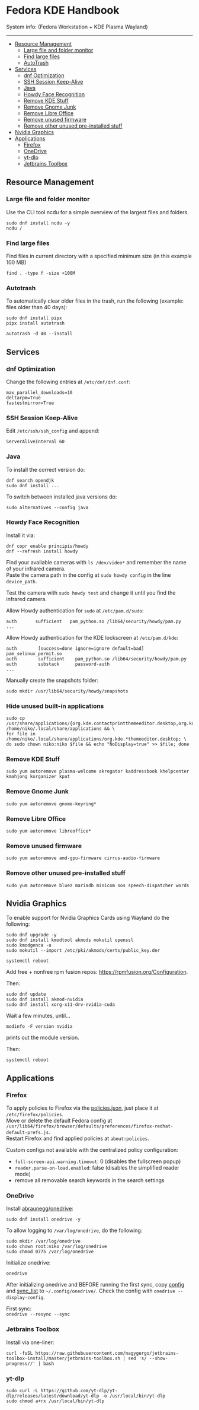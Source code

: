 # Fedora KDE Handbook

System info: (Fedora Workstation + KDE Plasma Wayland)

---

- [Resource Management](#resource-management)
  - [Large file and folder monitor](#large-file-and-folder-monitor)
  - [Find large files](#find-large-files)
  - [AutoTrash](#autotrash)
- [Services](#services)
  - [dnf Optimization](#dnf-Optimization)
  - [SSH Session Keep-Alive](#ssh-session-keepalive)
  - [Java](#java)
  - [Howdy Face Recognition](#howdy-face-recognition)
  - [Remove KDE Stuff](#remove-kde-stuff)
  - [Remove Gnome Junk](#remove-gnome-junk)
  - [Remove Libre Office](#remove-libre-office)
  - [Remove unused firmware](#remove-unused-firmware)
  - [Remove other unused pre-installed stuff](#remove-other-unused-pre-installed-stuff)
- [Nvidia Graphics](#nvidia-graphics)
- [Applications](#applications)
  - [Firefox](#firefox)
  - [OneDrive](#onedrive)
  - [yt-dlp](#yt-dlp)
  - [Jetbrains Toolbox](#jetbrains-toolbox)

## Resource Management

### Large file and folder monitor

Use the CLI tool ncdu for a simple overview of the largest files and folders.

```shell
sudo dnf install ncdu -y
ncdu /
```

### Find large files

Find files in current directory with a specified minimum size (in this example 100 MB)

```shell
find . -type f -size +100M
```

### Autotrash

To automatically clear older files in the trash, run the following (example: files older than 40 days):

```shell
sudo dnf install pipx
pipx install autotrash
```

```shell
autotrash -d 40 --install
```

## Services

### dnf Optimization

Change the following entries at `/etc/dnf/dnf.conf`:

```shell
max_parallel_downloads=10
deltarpm=True
fastestmirror=True
```

### SSH Session Keep-Alive

Edit `/etc/ssh/ssh_config` and append:

```shell
ServerAliveInterval 60
```

### Java

To install the correct version do:

```shell
dnf search opendjk
sudo dnf install ...
```

To switch between installed java versions do:

```shell
sudo alternatives --config java
```

### Howdy Face Recognition

Install it via:

```shell
dnf copr enable principis/howdy
dnf --refresh install howdy
```

Find your available cameras with `ls /dev/video*` and remember the name of your infrared camera.  
Paste the camera path in the config at `sudo howdy config` in the line `device_path`.

Test the camera with `sudo howdy test` and change it until you find the infrared camera.

Allow Howdy authentication for `sudo` at `/etc/pam.d/sudo`:

```shell
auth       sufficient   pam_python.so /lib64/security/howdy/pam.py
...
```

Allow Howdy authentication for the KDE lockscreen at `/etc/pam.d/kde`:

```shell
auth        [success=done ignore=ignore default=bad] pam_selinux_permit.so
auth        sufficient    pam_python.so /lib64/security/howdy/pam.py
auth        substack      password-auth
...
```

Manually create the snapshots folder:

```shell
sudo mkdir /usr/lib64/security/howdy/snapshots
```

### Hide unused built-in applications

```shell
sudo cp /usr/share/applications/{org.kde.contactprintthemeeditor.desktop,org.kde.contactthemeeditor.desktop,org.kde.headerthemeeditor.desktop} /home/niko/.local/share/applications && \
for file in /home/niko/.local/share/applications/org.kde.*themeeditor.desktop; \
do sudo chown niko:niko $file && echo "NoDisplay=true" >> $file; done
```

### Remove KDE Stuff

```shell
sudo yum autoremove plasma-welcome akregator kaddressbook khelpcenter kmahjong korganizer kpat
```

### Remove Gnome Junk

```shell
sudo yum autoremove gnome-keyring*
```

### Remove Libre Office

```shell
sudo yum autoremove libreoffice*
```

### Remove unused firmware

```shell
sudo yum autoremove amd-gpu-firmware cirrus-audio-firmware
```

### Remove other unused pre-installed stuff

```shell
sudo yum autoremove bluez mariadb minicom sos speech-dispatcher words
```

## Nvidia Graphics

To enable support for Nvidia Graphics Cards using Wayland do the following:

```shell
sudo dnf upgrade -y
sudo dnf install kmodtool akmods mokutil openssl
sudo kmodgenca -a
sudo mokutil --import /etc/pki/akmods/certs/public_key.der
```

```shell
systemctl reboot
```

Add free + nonfree rpm fusion repos: https://rpmfusion.org/Configuration.

Then:

```shell
sudo dnf update
sudo dnf install akmod-nvidia
sudo dnf install xorg-x11-drv-nvidia-cuda
```

Wait a few minutes, until...

```shell
modinfo -F version nvidia
```

prints out the module version.

Then:

```shell
systemctl reboot
```

## Applications

### Firefox

To apply policies to Firefox via the [policies.json](firefox/policies.json), just place it at `/etc/firefox/policies`.  
Move or delete the default Fedora config at `/usr/lib64/firefox/browser/defaults/preferences/firefox-redhat-default-prefs.js`.  
Restart Firefox and find applied policies at `about:policies`.

Custom configs not available with the centralized policy configuration:

- `full-screen-api.warning.timeout`: 0 (disables the fullscreen popup)
- `reader.parse-on-load.enabled`: false (disables the simplified reader mode)
- remove all removable search keywords in the search settings

### OneDrive

Install [abraunegg/onedrive](https://github.com/abraunegg/onedrive):

```shell
sudo dnf install onedrive -y
```

To allow logging to `/var/log/onedrive`, do the following:

```shell
sudo mkdir /var/log/onedrive
sudo chown root:niko /var/log/onedrive
sudo chmod 0775 /var/log/onedrive
```

Initialize onedrive:  
```shell
onedrive
```

After initializing onedrive and BEFORE running the first sync, copy [config](onedrive/config) and [sync_list](onedrive/sync_list) to `~/.config/onedrive/`. Check the config with `onedrive --display-config`.

First sync:  
`onedrive --resync --sync`

### Jetbrains Toolbox

Install via one-liner:
```shell
curl -fsSL https://raw.githubusercontent.com/nagygergo/jetbrains-toolbox-install/master/jetbrains-toolbox.sh | sed 's/ --show-progress//' | bash
```

### yt-dlp

```shell
sudo curl -L https://github.com/yt-dlp/yt-dlp/releases/latest/download/yt-dlp -o /usr/local/bin/yt-dlp
sudo chmod a+rx /usr/local/bin/yt-dlp
```
